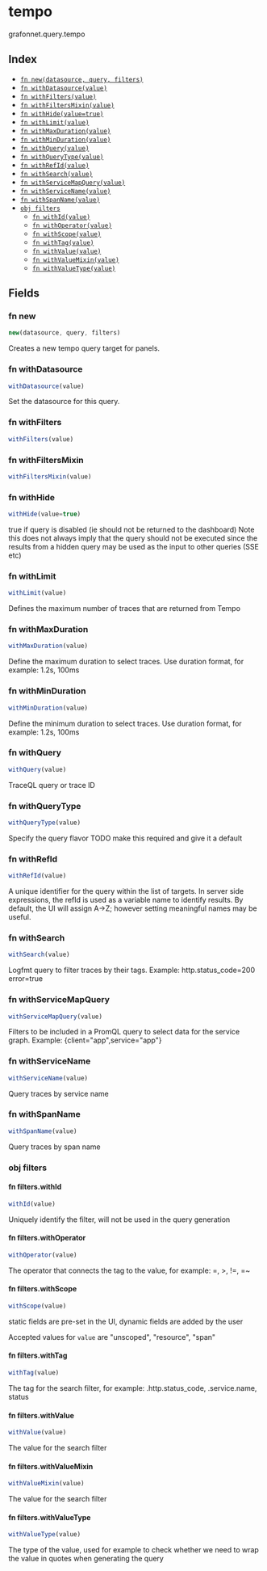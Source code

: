 # tempo

grafonnet.query.tempo

## Index

* [`fn new(datasource, query, filters)`](#fn-new)
* [`fn withDatasource(value)`](#fn-withdatasource)
* [`fn withFilters(value)`](#fn-withfilters)
* [`fn withFiltersMixin(value)`](#fn-withfiltersmixin)
* [`fn withHide(value=true)`](#fn-withhide)
* [`fn withLimit(value)`](#fn-withlimit)
* [`fn withMaxDuration(value)`](#fn-withmaxduration)
* [`fn withMinDuration(value)`](#fn-withminduration)
* [`fn withQuery(value)`](#fn-withquery)
* [`fn withQueryType(value)`](#fn-withquerytype)
* [`fn withRefId(value)`](#fn-withrefid)
* [`fn withSearch(value)`](#fn-withsearch)
* [`fn withServiceMapQuery(value)`](#fn-withservicemapquery)
* [`fn withServiceName(value)`](#fn-withservicename)
* [`fn withSpanName(value)`](#fn-withspanname)
* [`obj filters`](#obj-filters)
  * [`fn withId(value)`](#fn-filterswithid)
  * [`fn withOperator(value)`](#fn-filterswithoperator)
  * [`fn withScope(value)`](#fn-filterswithscope)
  * [`fn withTag(value)`](#fn-filterswithtag)
  * [`fn withValue(value)`](#fn-filterswithvalue)
  * [`fn withValueMixin(value)`](#fn-filterswithvaluemixin)
  * [`fn withValueType(value)`](#fn-filterswithvaluetype)

## Fields

### fn new

```ts
new(datasource, query, filters)
```

Creates a new tempo query target for panels.

### fn withDatasource

```ts
withDatasource(value)
```

Set the datasource for this query.

### fn withFilters

```ts
withFilters(value)
```



### fn withFiltersMixin

```ts
withFiltersMixin(value)
```



### fn withHide

```ts
withHide(value=true)
```

true if query is disabled (ie should not be returned to the dashboard)
Note this does not always imply that the query should not be executed since
the results from a hidden query may be used as the input to other queries (SSE etc)

### fn withLimit

```ts
withLimit(value)
```

Defines the maximum number of traces that are returned from Tempo

### fn withMaxDuration

```ts
withMaxDuration(value)
```

Define the maximum duration to select traces. Use duration format, for example: 1.2s, 100ms

### fn withMinDuration

```ts
withMinDuration(value)
```

Define the minimum duration to select traces. Use duration format, for example: 1.2s, 100ms

### fn withQuery

```ts
withQuery(value)
```

TraceQL query or trace ID

### fn withQueryType

```ts
withQueryType(value)
```

Specify the query flavor
TODO make this required and give it a default

### fn withRefId

```ts
withRefId(value)
```

A unique identifier for the query within the list of targets.
In server side expressions, the refId is used as a variable name to identify results.
By default, the UI will assign A->Z; however setting meaningful names may be useful.

### fn withSearch

```ts
withSearch(value)
```

Logfmt query to filter traces by their tags. Example: http.status_code=200 error=true

### fn withServiceMapQuery

```ts
withServiceMapQuery(value)
```

Filters to be included in a PromQL query to select data for the service graph. Example: {client="app",service="app"}

### fn withServiceName

```ts
withServiceName(value)
```

Query traces by service name

### fn withSpanName

```ts
withSpanName(value)
```

Query traces by span name

### obj filters


#### fn filters.withId

```ts
withId(value)
```

Uniquely identify the filter, will not be used in the query generation

#### fn filters.withOperator

```ts
withOperator(value)
```

The operator that connects the tag to the value, for example: =, >, !=, =~

#### fn filters.withScope

```ts
withScope(value)
```

static fields are pre-set in the UI, dynamic fields are added by the user

Accepted values for `value` are "unscoped", "resource", "span"

#### fn filters.withTag

```ts
withTag(value)
```

The tag for the search filter, for example: .http.status_code, .service.name, status

#### fn filters.withValue

```ts
withValue(value)
```

The value for the search filter

#### fn filters.withValueMixin

```ts
withValueMixin(value)
```

The value for the search filter

#### fn filters.withValueType

```ts
withValueType(value)
```

The type of the value, used for example to check whether we need to wrap the value in quotes when generating the query
